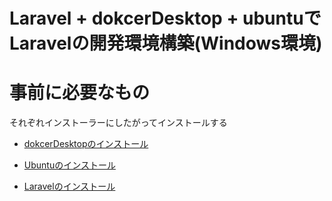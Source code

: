 # Laravel + dokcerDesktop + ubuntuでLaravelの開発環境構築(Windows環境)
# 事前に必要なもの

それぞれインストーラーにしたがってインストールする

* [dokcerDesktopのインストール]

* [Ubuntuのインストール]

* [Laravelのインストール]

[dokcerDesktopのインストール]:https://www.docker.com/

[Ubuntuのインストール]:https://www.ubuntulinux.jp/

[Laravelのインストール]:https://gitforwindows.org/

